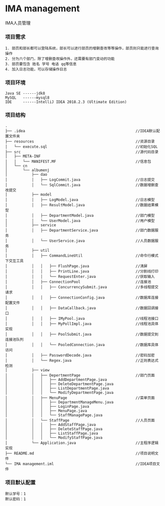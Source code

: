 # IMA management
IMA人员管理
  
### 项目需求  

    1. 部员和部长都可以登陆系统，部长可以进行部员的增删查改等等操作，部员则只能进行查询操作  
    2. 分为六个部门，除了增删查改操作外，还需要有部门变动的功能  
    3. 部员要包含 姓名 学号 电话 qq等信息  
    4. 加入日志功能，可以存储操作日志  
  
### 项目环境  

    Java SE ------jdk8  
    MySQL   ------mysql8  
    IDE     ------IntelliJ IDEA 2018.2.3 (Ultimate Edition)  

### 项目结构  

    .  
    ├── .idea                                                  //IDEA默认配置文件夹  
    ├── resources                                              //资源目录  
    │   └── execute.sql                                        //初始化SQL  
    ├── src                                                    //源代码目录  
    │   ├── META-INF                                           
    │   │   └── MANIFEST.MF                                    //信息包  
    │   └── cn                                                 
    │       └── albumenj                                       
    │           ├── dao                                          
    │           │   ├── LogCommit.java                         //日志提交  
    │           │   └── SqlCommit.java                         //数据增删查改提交  
    │           ├── model                                        
    │           │   ├── LogModel.java                          //日志模型  
    │           │   ├── ResultModel.java                       //数据结果模型  
    │           │   ├── DepartmentModel.java                   //部门模型  
    │           │   └── UserModel.java                         //用户模型  
    │           ├── service                                      
    │           │   ├── DepartmentService.java                 //部门数据服务  
    │           │   └── UserService.java                       //人员数据服务  
    │           ├── util                                         
    │           │   ├── CommandLineUtil                        //命令行模式下交互工具 
    │           │   │   ├── FlushPage.java                     //清屏  
    │           │   │   ├── PrintLine.java                     //分割线打印   
    │           │   │   └── RequestEnter.java                  //获取输入  
    │           │   ├── ConnectionPool                         //连接池  
    │           │   │   ├── ConcurrencySubmit.java             //多线程提交请求  
    │           │   │   ├── ConnectionConfig.java              //数据库连接配置文件  
    │           │   │   ├── DataCallback.java                  //数据回调接口  
    │           │   │   ├── IMyPool.java                       //线程池接口  
    │           │   │   ├── MyPollImpl.java                    //线程池具体实现  
    │           │   │   ├── PoolSubmit.java                    //数据提交到连接池队列  
    │           │   │   └── PooledConnection.java              //数据库具体访问  
    │           │   ├── PasswordDecode.java                    //密码加密  
    │           │   └── Regex.java                             //正则表达式检测  
    │           ├── view                                         
    │           │   ├── DepertmentPage                         //部门页面  
    │           │   │   ├── AddDepartmentPage.java              
    │           │   │   ├── DeleteDepartmentPage.java            
    │           │   │   ├── ListDepartmentPage.java            
    │           │   │   └── ModifyDepartmentPage.java            
    │           │   ├── MenuPage                               //菜单页面  
    │           │   │   ├── DepartmentManageMenu.java            
    │           │   │   ├── LoginPage.java                       
    │           │   │   ├── MenuPage.java                        
    │           │   │   └── StaffManagePage.java                 
    │           │   └── StaffPage                              //人员页面  
    │           │   │   ├── AddStaffPage.java                    
    │           │   │   ├── DeleteStaffPage.java                 
    │           │   │   ├── ListStaffPage.java                   
    │           │   │   └── ModifyStaffPage.java                 
    │           └── Application.java                           //主程序逻辑实现  
    ├── README.md                                              //项目说明文件  
    └── IMA management.iml                                     //IDEA项目文件  
  
### 项目默认配置  

    默认学号：1  
    默认密码：1  
